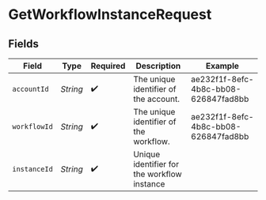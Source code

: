 # GetWorkflowInstanceRequest


## Fields

| Field                                       | Type                                        | Required                                    | Description                                 | Example                                     |
| ------------------------------------------- | ------------------------------------------- | ------------------------------------------- | ------------------------------------------- | ------------------------------------------- |
| `accountId`                                 | *String*                                    | :heavy_check_mark:                          | The unique identifier of the account.       | ae232f1f-8efc-4b8c-bb08-626847fad8bb        |
| `workflowId`                                | *String*                                    | :heavy_check_mark:                          | The unique identifier of the workflow.      | ae232f1f-8efc-4b8c-bb08-626847fad8bb        |
| `instanceId`                                | *String*                                    | :heavy_check_mark:                          | Unique identifier for the workflow instance |                                             |